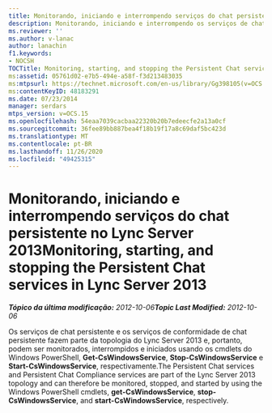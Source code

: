 ```yaml
---
title: Monitorando, iniciando e interrompendo serviços do chat persistente
description: Monitorando, iniciando e interrompendo os serviços de chat persistente.
ms.reviewer: ''
ms.author: v-lanac
author: lanachin
f1.keywords:
- NOCSH
TOCTitle: Monitoring, starting, and stopping the Persistent Chat services
ms:assetid: 05761d02-e7b5-494e-a58f-f3d213483035
ms:mtpsurl: https://technet.microsoft.com/en-us/library/Gg398105(v=OCS.15)
ms:contentKeyID: 48183291
ms.date: 07/23/2014
manager: serdars
mtps_version: v=OCS.15
ms.openlocfilehash: 54eaa7039cacbaa22320b20b7edeecfe2a13a0cf
ms.sourcegitcommit: 36fee89bb887bea4f18b19f17a8c69daf5bc423d
ms.translationtype: MT
ms.contentlocale: pt-BR
ms.lasthandoff: 11/26/2020
ms.locfileid: "49425315"
---
```

# <a name="monitoring-starting-and-stopping-the-persistent-chat-services-in-lync-server-2013"></a><span data-ttu-id="560e2-103">Monitorando, iniciando e interrompendo serviços do chat persistente no Lync Server 2013</span><span class="sxs-lookup"><span data-stu-id="560e2-103">Monitoring, starting, and stopping the Persistent Chat services in Lync Server 2013</span></span>

<div data-xmlns="http://www.w3.org/1999/xhtml">

<div class="topic" data-xmlns="http://www.w3.org/1999/xhtml" data-msxsl="urn:schemas-microsoft-com:xslt" data-cs="https://msdn.microsoft.com/">

<div data-asp="https://msdn2.microsoft.com/asp">



</div>

<div id="mainSection">

<div id="mainBody"><span data-ttu-id="560e2-104">

<span> </span></span><span class="sxs-lookup"><span data-stu-id="560e2-104">

<span> </span></span></span>

<span data-ttu-id="560e2-105">_**Tópico da última modificação:** 2012-10-06_</span><span class="sxs-lookup"><span data-stu-id="560e2-105">_**Topic Last Modified:** 2012-10-06_</span></span>

<span data-ttu-id="560e2-106">Os serviços de chat persistente e os serviços de conformidade de chat persistente fazem parte da topologia do Lync Server 2013 e, portanto, podem ser monitorados, interrompidos e iniciados usando os cmdlets do Windows PowerShell, **Get-CsWindowsService**, **Stop-CsWindowsService** e **Start-CsWindowsService**, respectivamente.</span><span class="sxs-lookup"><span data-stu-id="560e2-106">The Persistent Chat services and Persistent Chat Compliance services are part of the Lync Server 2013 topology and can therefore be monitored, stopped, and started by using the Windows PowerShell cmdlets, **get-CsWindowsService**, **stop-CsWindowsService**, and **start-CsWindowsService**, respectively.</span></span>

<span data-ttu-id="560e2-107"></div>

<span> </span>

</div>

</div>

</span><span class="sxs-lookup"><span data-stu-id="560e2-107"></div>

<span> </span>

</div>

</div>

</span></span></div>

